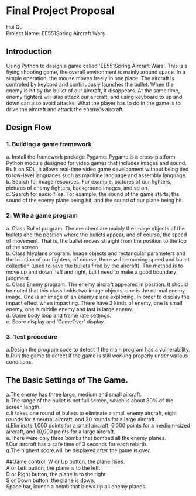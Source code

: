 # Final Project Proposal
Hui Qu<br/>
Project Name: EE551Spring Aircraft Wars<br/>
## Introduction
Using Python to design a game called 'EE551Spring Aircraft Wars'. This is a flying shooting game, the overall environment is mainly around space. In a simple operation, the mouse moves freely in one place. The aircraft is controled by keybord and continuously launches the bullet. When the enemy is hit by the bullet of our aircraft, it disappears. At the same time, enemy fighters will also attack our aircraft, and using keyboard to up and down can also avoid attacks. What the player has to do in the game is to drive the aircraft and attack the enemy's aircraft.

## Design Flow
### 1. Building a game framework
a. Install the framework package Pygame. Pygame is a cross-platform Python module designed for video games that includes images and sound. Built on SDL, it allows real-time video game development without being tied to low-level languages such as machine language and assembly language.<br/>
b. Search for image resources. For example, pictures of our fighters, pictures of enemy fighters, background images, and so on.<br/>
c. Search for audio files. For example, the sound of the game starts, the sound of the enemy plane being hit, and the sound of our plane being hit.<br/>

### 2. Write a game program
a. Class Bullet program. The members are mainly the image objects of the bullets and the position where the bullets appear, and of course, the speed of movement. That is, the bullet moves straight from the position to the top of the screen.<br/>
b. Class Myplane program. Image objects and rectangular parameters and the location of our fighters, of course, there will be moving speed and bullet collection (used to save the bullets fired by the aircraft). The method is to move up and down, left and right, but I need to make a good boundary judgment.<br/>
c. Class Enemy program. The enemy aircraft appeared in position. It should be noted that this class holds two image objects, one is the normal enemy image. One is an image of an enemy plane exploding. In order to display the impact effect when impacting. There have 3 kinds of enemy, one is small enemy, one is middle enemy and last is large enemy.<br/>
d. Game body loop and frame rate settings.<br/>
e. Score display and ‘GameOver’ display.<br/>

### 3. Test procedure
a.Design the program code to detect if the main program has a vulnerability.
b.Run the game to detect if the game is still working properly under various conditions.

## The Basic Settings of The Game.
a.The enemy has three large, medium and small aircraft.<br/>
b.The range of the bullet is not full screen, which is about 80% of the screen length.<br/>
c.It takes one round of bullets to eliminate a small enemy aircraft, eight rounds for a neutral aircraft, and 20 rounds for a large aircraft.<br/>
d.Eliminate 1,000 points for a small aircraft, 6,000 points for a medium-sized aircraft, and 10,000 points for a large aircraft.<br/>
e.There were only three bombs that bombed all the enemy planes.<br/>
f.Our aircraft has a safe time of 3 seconds for each rebirth.<br/>
g.The highest score will be displayed after the game is over.<br/>

##Game control:
W or Up button, the plane rises.<br/>
A or Left button, the plane is to the left.<br/>
D or Right button, the plane is to the right.<br/>
S or Down button, the plane is down.<br/>
Space bar, launch a bomb that blows up all enemy planes.<br/>
